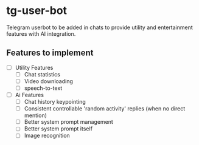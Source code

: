 # tg-user-bot
Telegram userbot to be added in chats to provide utility and entertainment features with AI integration.

## Features to implement

- [ ] Utility Features
    - [ ] Chat statistics
    - [ ] Video downloading
    - [ ] speech-to-text
- [ ] Ai Features
    - [ ] Chat history keypointing
    - [ ] Consistent controllable 'random activity' replies (when no direct mention)
    - [ ] Better system prompt management
    - [ ] Better system prompt itself
    - [ ] Image recognition
